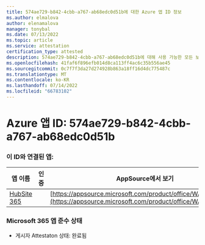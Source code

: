 ```yaml
---
title: 574ae729-b842-4cbb-a767-ab68edc0d51b에 대한 Azure 앱 ID 정보
ms.author: elmalova
author: elenamalova
manager: tonybal
ms.date: 07/13/2022
ms.topic: article
ms.service: attestation
certification_type: attested
description: 574ae729-b842-4cbb-a767-ab68edc0d51b에 대해 사용 가능한 모든 보안 및 규정 준수 정보입니다.
ms.openlocfilehash: 41faf6f896efb014d8ca113ff4ac6c35b556ae45
ms.sourcegitcommit: 0c7f7f3da27d274928b863a18ff16d4dc775487c
ms.translationtype: MT
ms.contentlocale: ko-KR
ms.lasthandoff: 07/14/2022
ms.locfileid: "66783102"
---
```

# <a name="azure-app-id-574ae729-b842-4cbb-a767-ab68edc0d51b"></a>Azure 앱 ID: 574ae729-b842-4cbb-a767-ab68edc0d51b


### <a name="apps-associated-with-this-id"></a>이 ID와 연결된 앱:
| **앱 이름** | **인증** | **AppSource에서 보기** |
|--------------|---------------|-----------------------|
| [HubSite 365](../forward/WA200003704.md) |  | [https://appsource.microsoft.com/product/office/WA200003704](https://appsource.microsoft.com/product/office/WA200003704) |

### <a name="microsoft-365-app-compliance-status"></a>Microsoft 365 앱 준수 상태
- 게시자 Attestaton 상태: 완료됨
